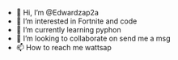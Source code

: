 - 👋 Hi, I’m @Edwardzap2a
- 👀 I’m interested in Fortnite and code
- 🌱 I’m currently learning pyphon
- 💞️ I’m looking to collaborate on send me a msg
- 📫 How to reach me wattsap
  

<!---
Edwardzap2a/Edwardzap2a is a ✨ special ✨ repository because its `README.md` (this file) appears on your GitHub profile.
You can click the Preview link to take a look at your changes.
--->
